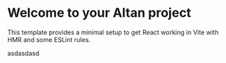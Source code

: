 # Welcome to your Altan project

This template provides a minimal setup to get React working in Vite with HMR and some ESLint rules.

asdasdasd
